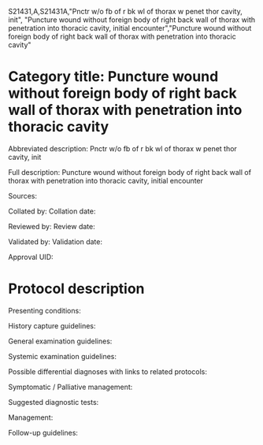 S21431,A,S21431A,"Pnctr w/o fb of r bk wl of thorax w penet thor cavity, init", "Puncture wound without foreign body of right back wall of thorax with penetration into thoracic cavity, initial encounter","Puncture wound without foreign body of right back wall of thorax with penetration into thoracic cavity"
# Category title: Puncture wound without foreign body of right back wall of thorax with penetration into thoracic cavity

Abbreviated description: Pnctr w/o fb of r bk wl of thorax w penet thor cavity, init

Full description: Puncture wound without foreign body of right back wall of thorax with penetration into thoracic cavity, initial encounter

Sources:

Collated by:
Collation date:

Reviewed by:
Review date:

Validated by:
Validation date:

Approval UID:

# Protocol description

Presenting conditions:

History capture guidelines:

General examination guidelines:

Systemic examination guidelines:

Possible differential diagnoses with links to related protocols:

Symptomatic / Palliative management:

Suggested diagnostic tests:

Management:

Follow-up guidelines:
